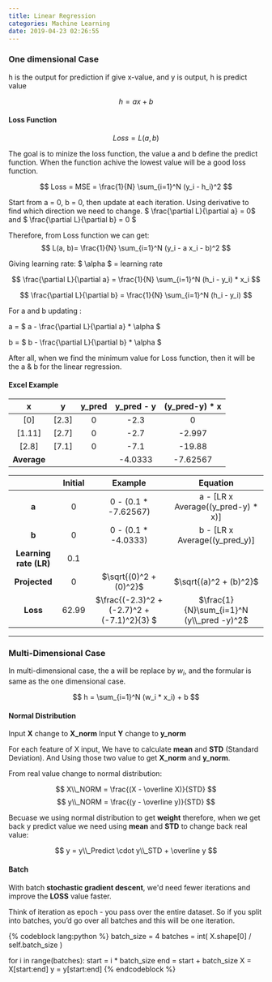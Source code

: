 ```yaml
---
title: Linear Regression
categories: Machine Learning
date: 2019-04-23 02:26:55
---
```


### One dimensional Case
h is the output for prediction if give x-value, and y is output, h is predict value

$$ h=ax+b $$

#### Loss Function

$$ Loss = L(a, b) $$


The goal is to minize the loss function, the value a and b define the predict function. When the function achive the lowest value will be a good loss function.

$$ Loss = MSE = \frac{1}{N} \sum_{i=1}^N (y_i - h_i)^2 $$


Start from a = 0, b = 0, then update at each iteration. Using derivative to find which direction we need to change. $ \frac{\partial L}{\partial a} = 0$ and $ \frac{\partial L}{\partial b} = 0 $

Therefore, from Loss function we can get:
$$ L(a, b)= \frac{1}{N} \sum_{i=1}^N (y_i - a x_i - b)^2 $$

Giving learning rate: $ \alpha $ = learning rate 

$$ \frac{\partial L}{\partial a} = \frac{1}{N} \sum_{i=1}^N (h_i - y_i) * x_i $$

$$ \frac{\partial L}{\partial b} = \frac{1}{N} \sum_{i=1}^N (h_i - y_i) $$

For a and b updating :

a = $ a - \frac{\partial L}{\partial a} * \alpha $

b = $ b - \frac{\partial L}{\partial b} * \alpha $
 
After all, when we find the minimum value for Loss function, then it will be the a & b for the linear regression.

#### Excel Example

|  x  |  y  | y_pred | y_pred - y | (y_pred-y) * x |
| :-: | :-: | :-: | :-: | :-: |
| [0] |[2.3]|  0  |-2.3 |  0  |
|[1.11]|[2.7]|  0  |-2.7 |-2.997|
|[2.8]|[7.1]|  0  |-7.1 |-19.88|
|**Average**| | |-4.0333|-7.62567|

|   |Initial|Example|Equation|
| :-: | :-: | :-: | :-: |
|**a**|0|0 - (0.1 * -7.62567)|a - [LR x Average((y_pred-y) * x)]|
|**b**|0|0 - (0.1 * -4.0333)|b - [LR x Average((y_pred_y)]|
|**Learning rate (LR)**|0.1|
|**Projected**|0|$\sqrt{(0)^2 + (0)^2}$|$\sqrt{(a)^2 + (b)^2}$|
|**Loss**|62.99|$\frac{(-2.3)^2 + (-2.7)^2 + (-7.1)^2}{3} $|$\frac{1}{N}\sum_{i=1}^N (y\\_pred -y)^2$|

<hr>

### Multi-Dimensional Case
In multi-dimensional case, the a will be replace by $w_i$, and the formular is same as the one dimensional case.

$$ h = \sum_{i=1}^N (w_i * x_i) + b $$


#### Normal Distribution

Input **X** change to **X_norm**
Input **Y** change to **y_norm**

For each feature of X input, We have to calculate **mean** and **STD** (Standard Deviation). And Using those two value to get **X_norm** and **y_norm**.

From real value change to normal distribution:

$$ X\\_NORM = \frac{(X - \overline X)}{STD} $$
$$ y\\_NORM = \frac{(y - \overline y)}{STD} $$

Becuase we using normal distribution to get **weight** therefore, when we get back y predict value we need using **mean** and **STD** to change back real value:

$$ y = y\\_Predict \cdot y\\_STD + \overline y $$

#### Batch
With batch **stochastic gradient descent**, we'd need fewer iterations and improve the **LOSS** value faster. 

Think of iteration as epoch - you pass over the entire dataset. So if you split into batches, you’d go over all batches and this will be one iteration.

{% codeblock lang:python %}
batch_size = 4
batches = int( X.shape[0] / self.batch_size )

for i in range(batches):
	start = i * batch_size
	end = start + batch_size
	X = X[start:end]
	y = y[start:end]
{% endcodeblock %}

